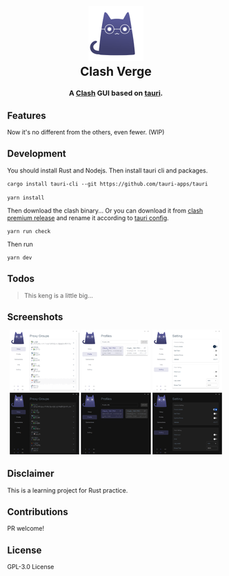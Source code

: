 <h1 align="center">
  <img src="./src/assets/image/logo.png" alt="Clash" width="128" />
  <br>
  Clash Verge
  <br>
</h1>

<h3 align="center">
A <a href="https://github.com/Dreamacro/clash">Clash</a> GUI based on <a href="https://github.com/tauri-apps/tauri">tauri</a>.
</h3>

## Features

Now it's no different from the others, even fewer. (WIP)

## Development

You should install Rust and Nodejs. Then install tauri cli and packages.

```shell
cargo install tauri-cli --git https://github.com/tauri-apps/tauri

yarn install
```

Then download the clash binary... Or you can download it from [clash premium release](https://github.com/Dreamacro/clash/releases/tag/premium) and rename it according to [tauri config](https://tauri.studio/en/docs/api/config#tauri.bundle.externalBin).

```shell
yarn run check
```

Then run

```shell
yarn dev
```

## Todos

> This keng is a little big...

## Screenshots

<div align="center">
  <img src="./docs/demo1.png" alt="demo1" width="32%" />
  <img src="./docs/demo2.png" alt="demo2" width="32%" />
  <img src="./docs/demo3.png" alt="demo3" width="32%" />
  <img src="./docs/demo4.png" alt="demo4" width="32%" />
  <img src="./docs/demo5.png" alt="demo5" width="32%" />
  <img src="./docs/demo6.png" alt="demo6" width="32%" />
</div>

## Disclaimer

This is a learning project for Rust practice.

## Contributions

PR welcome!

## License

GPL-3.0 License

